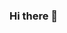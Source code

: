 ### Hi there 👋

<!--
**MrGrumbler/MrGrumbler** is a ✨ _special_ ✨ repository because its `README.md` (this file) appears on your GitHub profile.

Here are some ideas to get you started:

- 🔭 I’m currently working on ...
- 🌱 I’m currently learning ...
- 👯 I’m looking to collaborate on ...
- 🤔 I’m looking for help with ...
- 💬 Ask me about ...
- 📫 How to reach me: ...
- 😄 Pronouns: ...
- ⚡ Fun fact: ...
- ->
-В настоящее время я пытаюсь заполнить это окно не понимая как...
- в настоящее время я учуcь познаниям  в новой для меня сфере деятельности...
- Я хочу научиться работать в сфере прогромирования кодов, как минимум понимать что и как делать, я noob...
-связаться со мной можно по емайл...
-Буду рад любой помощи для понимания новой сферы деятельности...
